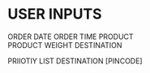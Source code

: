 # USER INPUTS
ORDER DATE 
ORDER TIME
PRODUCT  
PRODUCT WEIGHT 
DESTINATION

PRIIOTIY LIST 
DESTINATION [PINCODE]

